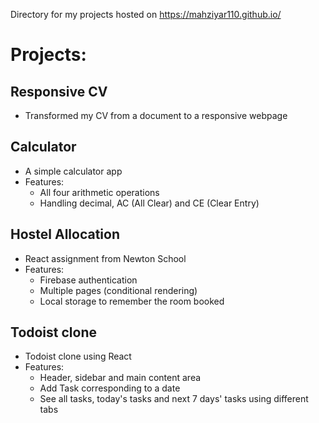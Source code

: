 Directory for my projects hosted on https://mahziyar110.github.io/

# Projects:

## Responsive CV

- Transformed my CV from a document to a responsive webpage

## Calculator

- A simple calculator app
- Features:
  - All four arithmetic operations
  - Handling decimal, AC (All Clear) and CE (Clear Entry)

## Hostel Allocation

- React assignment from Newton School
- Features:
  - Firebase authentication
  - Multiple pages (conditional rendering)
  - Local storage to remember the room booked

## Todoist clone

- Todoist clone using React
- Features:
  - Header, sidebar and main content area
  - Add Task corresponding to a date
  - See all tasks, today's tasks and next 7 days' tasks using different tabs
